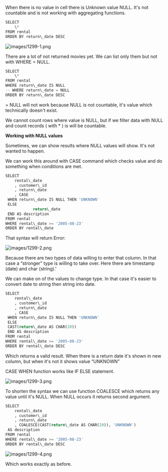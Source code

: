 


  
When there is no value in cell there is Unknown value NULL. It's not countable and is not working with aggregating functions.   
  

```python
SELECT   
	\*  
FROM rental   
ORDER BY return\_date DESC  

```
  
  
![images/1299-1.png](images/1299-1.png)  
  
There are a lot of not returned movies yet. We can list only them but not with WHERE = NULL.  
  

```python
SELECT   
	\*  
FROM rental   
WHERE return\_date IS NULL  
-- WHERE return\_date = NULL  
ORDER BY return\_date DESC
```
  
  
= NULL will not work because NULL is not countable, it's value which technically doesn't exist.  
  
We cannot count rows where value is NULL, but if we filter data with NULL and count records ( with \* ) is will be countable.  
  
  
  
**Working with NULL values**  
  
Sometimes, we can show results where NULL values will show. It's not wanted to happen.   
  
We can work this around with CASE command which checks value and do something when conditions are met.  
  

```python
SELECT   
	rental\_date  
	, customer\_id  
	, return\_date  
	, CASE  
 WHEN return\_date IS NULL THEN 'UNKNOWN'  
 ELSE  
			return\_date  
 END AS description  
FROM rental  
WHERE rental\_date >= '2005-08-23'  
ORDER BY rental\_date
```
  
  
That syntax will return Error:  
  
![images/1299-2.png](images/1299-2.png)  
  
Because there are two types of data willing to enter that column. In that case a “stronger” type is willing to take over. Here there are timestamp (date) and char (string).'  
  
We can make on of the values to change type. In that case it's easier to convert date to string then string into date.  
  

```python
SELECT   
	rental\_date  
	, customer\_id  
	, return\_date  
	, CASE  
 WHEN return\_date IS NULL THEN 'UNKNOWN'  
 ELSE  
 CAST(return\_date AS CHAR(20))  
 END AS description  
FROM rental  
WHERE rental\_date >= '2005-08-23'  
ORDER BY rental\_date DESC
```
  
  
Which returns a valid result. When there is a return date it's shown in new column, but when it's not it shows value “UNKNOWN”  
  
CASE WHEN function works like IF ELSE statement.  
  
![images/1299-3.png](images/1299-3.png)  
  
To shorten the syntax we can use function COALESCE which returns any value until it's NULL. When NULL occurs it returns second argument.  
  

```python
SELECT   
	rental\_date  
	, customer\_id  
	, return\_date  
	, COALESCE(CAST(return\_date AS CHAR(20)), 'UNKNOWN')  
 AS description  
FROM rental  
WHERE rental\_date >= '2005-08-23'  
ORDER BY rental\_date DESC
```
  
  
![images/1299-4.png](images/1299-4.png)  
  
Which works exactly as before.